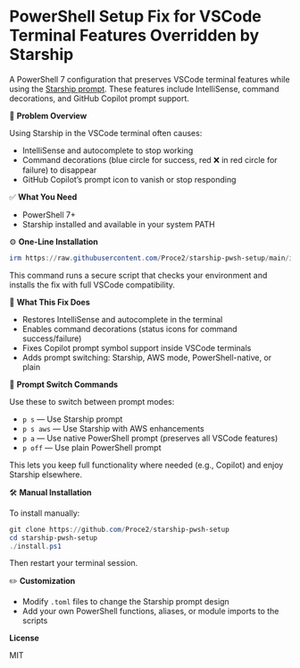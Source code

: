 # PowerShell Setup Fix for VSCode Terminal Features Overridden by Starship

A PowerShell 7 configuration that preserves VSCode terminal features while using the [Starship prompt](https://starship.rs). These features include IntelliSense, command decorations, and GitHub Copilot prompt support.

🔧 **Problem Overview**

Using Starship in the VSCode terminal often causes:

- IntelliSense and autocomplete to stop working
- Command decorations (blue circle for success, red ❌ in red circle for failure) to disappear
- GitHub Copilot’s prompt icon to vanish or stop responding

✅ **What You Need**

- PowerShell 7+
- Starship installed and available in your system PATH

⚙️ **One-Line Installation**

```powershell
irm https://raw.githubusercontent.com/Proce2/starship-pwsh-setup/main/install.ps1 | iex
```

This command runs a secure script that checks your environment and installs the fix with full VSCode compatibility.

🧩 **What This Fix Does**

- Restores IntelliSense and autocomplete in the terminal
- Enables command decorations (status icons for command success/failure)
- Fixes Copilot prompt symbol support inside VSCode terminals
- Adds prompt switching: Starship, AWS mode, PowerShell-native, or plain

🚀 **Prompt Switch Commands**

Use these to switch between prompt modes:

- `p s` — Use Starship prompt
- `p s aws` — Use Starship with AWS enhancements
- `p a` — Use native PowerShell prompt (preserves all VSCode features)
- `p off` — Use plain PowerShell prompt

This lets you keep full functionality where needed (e.g., Copilot) and enjoy Starship elsewhere.

🛠 **Manual Installation**

To install manually:

```powershell
git clone https://github.com/Proce2/starship-pwsh-setup
cd starship-pwsh-setup
./install.ps1
```

Then restart your terminal session.

✏️ **Customization**

- Modify `.toml` files to change the Starship prompt design
- Add your own PowerShell functions, aliases, or module imports to the scripts

**License**

MIT
